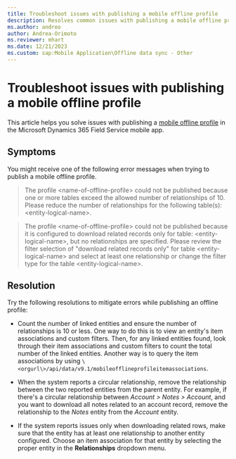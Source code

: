 ```yaml
---
title: Troubleshoot issues with publishing a mobile offline profile
description: Resolves common issues with publishing a mobile offline profile in the Dynamics 365 Field Service mobile app.
ms.author: andreo
author: Andrea-Orimoto
ms.reviewer: mhart
ms.date: 12/21/2023
ms.custom: sap:Mobile Application\Offline data sync - Other
---
```

# Troubleshoot issues with publishing a mobile offline profile

This article helps you solve issues with publishing a [mobile offline profile](/dynamics365/field-service/mobile-power-app-system-offline) in the Microsoft Dynamics 365 Field Service mobile app.

## Symptoms

You might receive one of the following error messages when trying to publish a mobile offline profile.

> The profile \<name-of-offline-profile> could not be published because one or more tables exceed the allowed number of relationships of 10. Please reduce the number of relationships for the following table(s): \<entity-logical-name>.

> The profile \<name-of-offline-profile> could not be published because it is configured to download related records only for table: \<entity-logical-name>, but no relationships are specified. Please review the filter selection of "download related records only" for table \<entity-logical-name> and select at least one relationship or change the filter type for the table \<entity-logical-name>.

## Resolution

Try the following resolutions to mitigate errors while publishing an offline profile:

- Count the number of linked entities and ensure the number of relationships is 10 or less. One way to do this is to view an entity's item associations and custom filters. Then, for any linked entities found, look through their item associations and custom filters to count the total number of the linked entities. Another way is to query the item associations by using `\<orgurl\>/api/data/v9.1/mobileofflineprofileitemassociations`.

- When the system reports a circular relationship, remove the relationship between the two reported entities from the parent entity. For example, if there's a circular relationship between *Account > Notes > Account*, and you want to download all notes related to an account record, remove the relationship to the *Notes* entity from the *Account* entity.

- If the system reports issues only when downloading related rows, make sure that the entity has at least one relationship to another entity configured. Choose an item association for that entity by selecting the proper entity in the **Relationships** dropdown menu.
